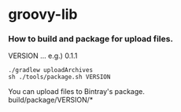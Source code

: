 groovy-lib
==========


### How to build and package for upload files.

VERSION ... e.g.) 0.1.1
```
./gradlew uploadArchives
sh ./tools/package.sh VERSION
```

You can upload files to Bintray's package.  
build/package/VERSION/*

